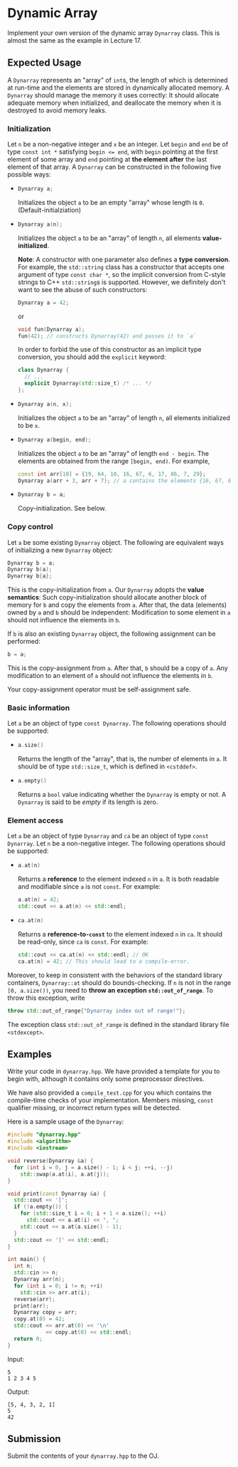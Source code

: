 # Dynamic Array

Implement your own version of the dynamic array `Dynarray` class. This is almost the same as the example in Lecture 17.

## Expected Usage

A `Dynarray` represents an "array" of `int`s, the length of which is determined at run-time and the elements are stored in dynamically allocated memory. A `Dynarray` should manage the memory it uses correctly: It should allocate adequate memory when initialized, and deallocate the memory when it is destroyed to avoid memory leaks.

### Initialization

Let `n` be a non-negative integer and `x` be an integer. Let `begin` and `end` be of type `const int *` satisfying `begin <= end`, with `begin` pointing at the first element of some array and `end` pointing at **the element after** the last element of that array. A `Dynarray` can be constructed in the following five possible ways:

- ```cpp
  Dynarray a;
  ```
  Initializes the object `a` to be an empty "array" whose length is `0`. (Default-initialziation)
- ```cpp
  Dynarray a(n);
  ```
  Initializes the object `a` to be an "array" of length `n`, all elements **value-initialized**.

  **Note**: A constructor with one parameter also defines a **type conversion**. For example, the `std::string` class has a constructor that accepts one argument of type `const char *`, so the implicit conversion from C-style strings to C++ `std::string`s is supported. However, we definitely don't want to see the abuse of such constructors:
  ```cpp
  Dynarray a = 42;
  ```
  or
  ```cpp
  void fun(Dynarray a);
  fun(42); // constructs Dynarray(42) and passes it to `a`
  ```
  In order to forbid the use of this constructor as an implicit type conversion, you should add the `explicit` keyword:
  ```cpp
  class Dynarray {
    // ...
    explicit Dynarray(std::size_t) /* ... */
  };
  ```

- ```cpp
  Dynarray a(n, x);
  ```
  Initializes the object `a` to be an "array" of length `n`, all elements initialized to be `x`.
- ```cpp
  Dynarray a(begin, end);
  ```
  Initializes the object `a` to be an "array" of length `end - begin`. The elements are obtained from the range `[begin, end)`. For example,
  ```cpp
  const int arr[10] = {19, 64, 10, 16, 67, 6, 17, 86, 7, 29};
  Dynarray a(arr + 3, arr + 7); // a contains the elements {16, 67, 6, 17}
  ```
- ```cpp
  Dynarray b = a;
  ```
  Copy-initialization. See below.

### Copy control

Let `a` be some existing `Dynarray` object. The following are equivalent ways of initializing a new `Dynarray` object:

```cpp
Dynarray b = a;
Dynarray b(a);
Dynarray b{a};
```

This is the copy-initialization from `a`. Our `Dynarray` adopts the **value semantics**: Such copy-initialization should allocate another block of memory for `b` and copy the elements from `a`. After that, the data (elements) owned by `a` and `b` should be independent: Modification to some element in `a` should not influence the elements in `b`.

If `b` is also an existing `Dynarray` object, the following assignment can be performed:

```cpp
b = a;
```

This is the copy-assignment from `a`. After that, `b` should be a copy of `a`. Any modification to an element of `a` should not influence the elements in `b`.

Your copy-assignment operator must be self-assignment safe.

### Basic information

Let `a` be an object of type `const Dynarray`. The following operations should be supported:

- ```cpp
  a.size()
  ```
  Returns the length of the "array", that is, the number of elements in `a`. It should be of type `std::size_t`, which is defined in `<cstddef>`.
- ```cpp
  a.empty()
  ```
  Returns a `bool` value indicating whether the `Dynarray` is empty or not. A `Dynarray` is said to be *empty* if its length is zero.

### Element access

Let `a` be an object of type `Dynarray` and `ca` be an object of type `const Dynarray`. Let `n` be a non-negative integer. The following operations should be supported:

- ```cpp
  a.at(n)
  ```
  Returns a **reference** to the element indexed `n` in `a`. It is both readable and modifiable since `a` is not `const`. For example:
  ```cpp
  a.at(n) = 42;
  std::cout << a.at(n) << std::endl;
  ```
- ```cpp
  ca.at(n)
  ```
  Returns a **reference-to-`const`** to the element indexed `n` in `ca`. It should be read-only, since `ca` is `const`. For example:
  ```cpp
  std::cout << ca.at(n) << std::endl; // OK
  ca.at(n) = 42; // This should lead to a compile-error.
  ```

Moreover, to keep in consistent with the behaviors of the standard library containers, `Dynarray::at` should do bounds-checking. If `n` is not in the range `[0, a.size())`, you need to **throw an exception `std::out_of_range`**. To throw this exception, write
```cpp
throw std::out_of_range{"Dynarray index out of range!"};
```
The exception class `std::out_of_range` is defined in the standard library file `<stdexcept>`.

## Examples

Write your code in `dynarray.hpp`. We have provided a template for you to begin with, although it contains only some preprocessor directives.

We have also provided a `compile_test.cpp` for you which contains the compile-time checks of your implementation. Members missing, `const` qualifier missing, or incorrect return types will be detected.

Here is a sample usage of the `Dynarray`:

```cpp
#include "dynarray.hpp"
#include <algorithm>
#include <iostream>

void reverse(Dynarray &a) {
  for (int i = 0, j = a.size() - 1; i < j; ++i, --j)
    std::swap(a.at(i), a.at(j));
}

void print(const Dynarray &a) {
  std::cout << '[';
  if (!a.empty()) {
    for (std::size_t i = 0; i + 1 < a.size(); ++i)
      std::cout << a.at(i) << ", ";
    std::cout << a.at(a.size() - 1);
  }
  std::cout << ']' << std::endl;
}

int main() {
  int n;
  std::cin >> n;
  Dynarray arr(n);
  for (int i = 0; i != n; ++i)
    std::cin >> arr.at(i);
  reverse(arr);
  print(arr);
  Dynarray copy = arr;
  copy.at(0) = 42;
  std::cout << arr.at(0) << '\n'
            << copy.at(0) << std::endl;
  return 0;
}
```

Input:

```
5
1 2 3 4 5
```

Output:

```
[5, 4, 3, 2, 1]
5
42
```

## Submission

Submit the contents of your `dynarray.hpp` to the OJ.
